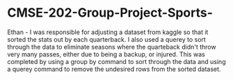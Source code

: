 # CMSE-202-Group-Project-Sports-


Ethan - I was responsible for adjusting a dataset from kaggle so that it sorted the stats out by each quarterback. I also used a querey to sort through the data to eliminate seasons where the quarteback didn't throw very many passes, either due to being a backup, or injured. This was completed by using a group by command to sort through the data and using a querey command to remove the undesired rows from the sorted dataset.
